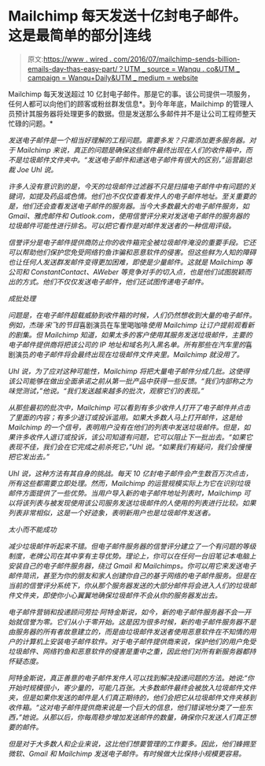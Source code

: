 # Mailchimp 每天发送十亿封电子邮件。这是最简单的部分|连线

> 原文:[https://www . wired . com/2016/07/mailchimp-sends-billion-emails-day-thas-easy-part/？UTM _ source = Wanqu . co&UTM _ campaign = Wanqu+Daily&UTM _ medium = website](https://www.wired.com/2016/07/mailchimp-sends-billion-emails-day-thats-easy-part/?utm_source=wanqu.co&utm_campaign=Wanqu+Daily&utm_medium=website)

Mailchimp 每天发送超过 10 亿封电子邮件。那是它的事。该公司提供一项服务，任何人都可以向他们的顾客或粉丝群发信息*。到今年年底，Mailchimp 的管理人员预计其服务器将处理更多的数据。但是发送那么多邮件并不是让公司工程师整天忙碌的问题。*

*发送电子邮件是一个相当好理解的工程问题。需要多发？只需添加更多服务器。对于 Mailchimp 来说，真正的问题是确保这些邮件最终出现在人们的收件箱中，而不是垃圾邮件文件夹中。“发送电子邮件和递送电子邮件有很大的区别，”运营副总裁 Joe Uhl 说。*

*许多人没有意识到的是，今天的垃圾邮件过滤器不只是扫描电子邮件中有问题的关键词，如提及药品或色情。他们也不仅仅查看发件人的电子邮件地址。至关重要的是，他们还会查看发送电子邮件的服务器。当今大多数最大的电子邮件服务，如 Gmail、雅虎邮件和 Outlook.com，使用信誉评分来对发送电子邮件的服务器的垃圾邮件可能性进行排名。可以把它看作是对邮件发送者的一种信用评级。*

*信誉评分是电子邮件提供商防止你的收件箱完全被垃圾邮件淹没的重要手段。它还可以帮助他们保护您免受网络钓鱼诈骗和恶意软件的侵害。但这些鲜为人知的障碍也让任何人发送群发邮件变得更加困难，即使是少量邮件。这就是 Mailchimp 等公司和 ConstantContact、AWeber 等竞争对手的切入点，也是他们试图脱颖而出的方式。他们不仅仅发送电子邮件，他们还试图传递电子邮件。*

*成批处理*

*问题是，在电子邮件超载威胁到收件箱的时候，人们仍然想收到大量的电子邮件。例如，杰瑞·宋飞的节目*喜剧演员在车里喝咖啡*使用 Mailchimp 让订户提前观看新的剧集。但 Mailchimp 知道，如果太多的客户使用其服务发送垃圾邮件，主要的电子邮件提供商将把该公司的 IP 地址和域名列入黑名单。所有那些在汽车里的*喜剧演员*的电子邮件将会最终出现在垃圾邮件文件夹里。Mailchimp 就没用了。*

*Uhl 说，为了应对这种可能性，Mailchimp 将把大量电子邮件分成几批。这使得该公司能够在做出全面承诺之前从第一批产品中获得一些反馈。“我们内部称之为味觉测试，”他说。“我们发送越来越多的批次，观察它们的表现。”*

*从那些最初的批次中，Mailchimp 可以看到有多少收件人打开了电子邮件并点击了里面的内容；有多少退订或投诉滥用。如果大多数人马上打开邮件，这是给 Mailchimp 的一个信号，表明用户没有在他们的列表中发送垃圾邮件。但是，如果许多收件人退订或投诉，该公司知道有问题，它可以阻止下一批出去。“如果它表现不佳，我们会在它完成之前杀死它，”Uhl 说。“如果我们有疑问，我们会慢慢把它发出去。”*

*Uhl 说，这种方法有其自身的挑战。每天 10 亿封电子邮件会产生数百万次点击，所有这些都需要立即处理。然而，Mailchimp 的运营规模实际上为它在识别垃圾邮件方面提供了一些优势。当用户导入新的电子邮件地址列表时，Mailchimp 可以将该列表与被发现使用该公司服务发送垃圾邮件的人使用的列表进行比较。如果列表非常相似，这是一个好迹象，表明新用户也是垃圾邮件发送者。*

*太小而不能成功*

*减少垃圾邮件听起来不错。但电子邮件服务器的信誉评分建立了一个有问题的等级制度，老牌公司在其中享有主导优势。理论上，你可以在任何一台旧笔记本电脑上安装自己的电子邮件服务器，绕过 Gmail 和 Mailchimps。你可以用它来发送电子邮件简讯，甚至为你的朋友和家人创建你自己的基于网络的电子邮件服务。但是在当前的信誉评分系统下，你从那个服务器发送的大部分邮件将会进入人们的垃圾邮件文件夹，即使你小心翼翼地确保垃圾邮件不会从你的服务器发出去。*

*电子邮件营销和投递顾问劳拉·阿特金斯说，如今，新的电子邮件服务器不会一开始就信誉为零。它们从小于零开始。这是因为很多时候，新的电子邮件服务器不是由服务器的所有者故意建立的，而是由垃圾邮件发送者使用恶意软件在不知情的用户的计算机上安装电子邮件软件。对于电子邮件提供商来说，保护他们的用户免受垃圾邮件、网络钓鱼和恶意软件的侵害是重中之重，因此他们对所有新服务器都持怀疑态度。*

*阿特金斯说，真正善意的电子邮件发件人可以找到解决投递问题的方法。她说:“你开始时规模很小，寄少量的，可能几百张。大多数邮件最终会被放入垃圾邮件文件夹，但是如果你发送的邮件是人们真正期待的，他们会把它从垃圾邮件文件夹移到收件箱。“这对电子邮件提供商来说是一个巨大的信息，他们错误地分类了一些东西，”她说。从那以后，你每周稳步增加发送邮件的数量，确保你只发送人们真正想要的邮件。*

*但是对于大多数人和企业来说，这比他们想要管理的工作要多。因此，他们蜂拥至微软、Gmail 和 Mailchimp 发送电子邮件。有时候做大比保持小规模更容易。*